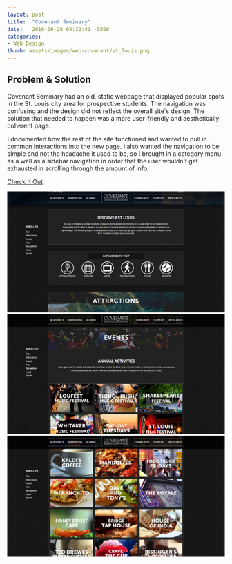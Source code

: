 ```yaml
---
layout: post
title:  "Covenant Seminary"
date:   2016-06-28 08:32:41 -0500
categories:
- Web Design
thumb: assets/images/web-covenant/st_louis.png
---
```

Problem & Solution
------------------
Covenant Seminary had an old, static webpage that displayed popular spots in the St. Louis
city area for prospective students. The navigation was confusing and the design did not
reflect the overall site's design. The solution that needed to happen was a more user-friendly and
aesthetically coherent page.

I documented how the rest of the site functioned and wanted to pull in common interactions into the new page. I also wanted the navigation to be simple and not the headache it used to be, so I brought in a category menu as a well as a sidebar navigation in order that the user wouldn't get exhausted in scrolling through the amount of info.

<a class="site-link" href="https://www.covenantseminary.edu/community/stlouis/">Check It Out</a>

<div class="example-container">
<img class="example-img" alt="St. Louis Page" src="/assets/images/web-covenant/st-louis-intro.png">
</div>

<div class="example-container">
<img class="example-img" alt="St. Louis Intro" src="/assets/images/web-covenant/event-section.png">
</div>

<div class="example-container">
<img class="example-img" alt="St. Louis Events" src="/assets/images/web-covenant/st-louis-grid.png">
</div>
